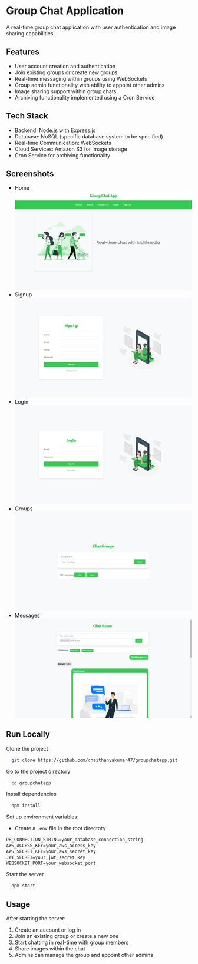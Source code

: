 # Group Chat Application

A real-time group chat application with user authentication and image sharing capabilities.

## Features

- User account creation and authentication
- Join existing groups or create new groups
- Real-time messaging within groups using WebSockets
- Group admin functionality with ability to appoint other admins
- Image sharing support within group chats
- Archiving functionality implemented using a Cron Service

## Tech Stack

- Backend: Node.js with Express.js
- Database: NoSQL (specific database system to be specified)
- Real-time Communication: WebSockets
- Cloud Services: Amazon S3 for image storage
- Cron Service for archiving functionality

## Screenshots

- Home 
  ![Home Page](screenshots/home/home.png)
- Signup
  ![Login Page](screenshots/signup/signup.png)
- Login
  ![Login Page](screenshots/login/login.png)
- Groups
  ![Groups Page](screenshots/groups/groups.png)
- Messages
  ![Message Page](screenshots/messages/messages.png)

## Run Locally

Clone the project

```bash
  git clone https://github.com/chaithanyakumar47/groupchatapp.git
```

Go to the project directory

```bash
  cd groupchatapp
```

Install dependencies

```bash
  npm install
```

Set up environment variables:
- Create a `.env` file in the root directory

```
DB_CONNECTION_STRING=your_database_connection_string
AWS_ACCESS_KEY=your_aws_access_key
AWS_SECRET_KEY=your_aws_secret_key
JWT_SECRET=your_jwt_secret_key
WEBSOCKET_PORT=your_websocket_port
```

Start the server

```bash
  npm start
```

## Usage

After starting the server:

1. Create an account or log in
2. Join an existing group or create a new one
3. Start chatting in real-time with group members
4. Share images within the chat
5. Admins can manage the group and appoint other admins





